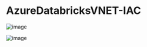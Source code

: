 # AzureDatabricksVNET-IAC

![image](https://github.com/user-attachments/assets/592f9261-da25-4adc-8d01-11e74a19c7bc)

![image](https://github.com/user-attachments/assets/a3aaa27c-85fd-449b-942f-ed4f40ecc17a)
